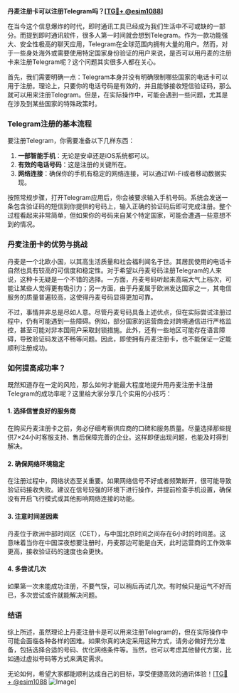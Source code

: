 **丹麦注册卡可以注册Telegram吗？[[TG💪+ @esim1088](https://t.me/s/esim1088)]**

在当今这个信息爆炸的时代，即时通讯工具已经成为我们生活中不可或缺的一部分。而提到即时通讯软件，很多人第一时间就会想到Telegram。作为一款功能强大、安全性极高的聊天应用，Telegram在全球范围内拥有大量的用户。然而，对于一些身处海外或需要使用特定国家身份验证的用户来说，是否可以用丹麦的注册卡来注册Telegram呢？这个问题其实很多人都在关心。

首先，我们需要明确一点：Telegram本身并没有明确限制哪些国家的电话卡可以用于注册。理论上，只要你的电话号码是有效的，并且能够接收短信验证码，那么就可以用来注册Telegram。但是，在实际操作中，可能会遇到一些问题，尤其是在涉及到某些国家的特殊政策时。

### Telegram注册的基本流程

要注册Telegram，你需要准备以下几样东西：

1. **一部智能手机**：无论是安卓还是iOS系统都可以。
2. **有效的电话号码**：这是注册的关键所在。
3. **网络连接**：确保你的手机有稳定的网络连接，可以通过Wi-Fi或者移动数据实现。

按照常规步骤，打开Telegram应用后，你会被要求输入手机号码。系统会发送一条包含验证码的短信到你提供的号码上，输入正确的验证码后即可完成注册。整个过程看起来非常简单，但如果你的号码来自某个特定国家，可能会遭遇一些意想不到的情况。

### 丹麦注册卡的优势与挑战

丹麦是一个北欧小国，以其高生活质量和社会福利闻名于世。其居民使用的电话卡自然也具有较高的可信度和稳定性。对于希望以丹麦号码注册Telegram的人来说，这种卡无疑是一个不错的选择。一方面，丹麦号码听起来高端大气上档次，可能让某些人觉得更有吸引力；另一方面，由于丹麦属于欧洲发达国家之一，其电信服务的质量普遍较高，这使得丹麦号码显得更加可靠。

不过，事情并非总是尽如人意。尽管丹麦号码具备上述优点，但在实际尝试注册过程中，仍有可能遇到一些障碍。例如，部分国家的运营商会对跨境通信进行严格监控，甚至可能对非本国用户采取封锁措施。此外，还有一些地区可能存在语言障碍，导致验证码发送不畅等问题。因此，即使拥有丹麦注册卡，也不能保证一定能顺利注册成功。

### 如何提高成功率？

既然知道存在一定的风险，那么如何才能最大程度地提升用丹麦注册卡注册Telegram的成功率呢？这里给大家分享几个实用的小技巧：

#### 1. 选择信誉良好的服务商
在购买丹麦注册卡之前，务必仔细考察供应商的口碑和服务质量。尽量选择那些提供7×24小时客服支持、售后保障完善的企业。这样即便出现问题，也能及时得到解决。

#### 2. 确保网络环境稳定
在注册过程中，网络状态至关重要。如果网络信号不好或者频繁断开，很可能导致验证码接收失败。建议在信号较强的环境下进行操作，并提前检查手机设置，确保没有开启飞行模式或其他影响网络连接的功能。

#### 3. 注意时间差因素
丹麦位于欧洲中部时间区（CET），与中国北京时间之间存在6小时的时间差。这意味着当你在中国深夜想要注册时，丹麦那边可能是白天，此时运营商的工作效率更高，接收验证码的速度也会更快。

#### 4. 多尝试几次
如果第一次未能成功注册，不要气馁，可以稍后再试几次。有时候只是运气不好而已，多次尝试或许就能解决问题。

### 结语

综上所述，虽然理论上丹麦注册卡是可以用来注册Telegram的，但在实际操作中可能会面临各种各样的困难。如果你真的决定采用这种方式，请务必做好充分准备，包括选择合适的号码、优化网络条件等。当然，也可以考虑其他替代方案，比如通过虚拟号码等方式来满足需求。

无论如何，希望大家都能顺利达成自己的目标，享受便捷高效的通讯体验！[[TG💪+ @esim1088](https://t.me/s/esim1088) ![Image](https://i.postimg.cc/4NQfJmqS/Snipaste-2025-05-13-00-14-12.png)]